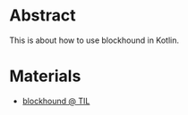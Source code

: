 # Abstract

This is about how to use blockhound in Kotlin.

# Materials

* [blockhound @ TIL](https://github.com/iamslash/TIL/blob/master/blockhound/README.md)
